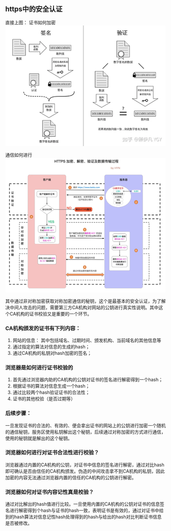 ## https中的安全认证

直接上图：
证书如何加密
![alt text](image.png)

通信如何进行
![alt text](image-1.png)

其中通过非对称加密获取对称加密通信的秘钥，这个是最基本的安全认证，为了解决中间人攻击的问题，需要第三方CA机构对网站的公钥进行真实性说明。其中这个CA机构的证书校验又是重要的一个环节。

### CA机构颁发的证书有下列内容：
1. 网站的信息：
    其中包括域名、过期时间、颁发机构、当前域名的其他信息等
1. 通过指定的算法对信息的生成的hash；
1. 通过CA机构的私钥对hash加密的签名；


### 浏览器是如何进行证书校验的
1. 首先通过浏览器内助的CA机构的公钥对证书的签名进行解密得到一个hash；
1. 根据证书的算法对信息生成一个hash；
1. 通过比较两个hash验证证书的合法性；
1. 证书的其他校验（是否过期等）

### 后续步骤：
一旦发现证书的合法的、有效的、便会拿出证书的网站上的公钥进行加密一个随机的通信秘钥，服务区使用私钥解出这个秘钥，后续通过对称加密的方式进行通信，使用的秘钥就是解出的这个秘钥。

### 浏览器如何进行对证书合法性进行校验？
浏览器通过内置的CA机构的公钥，对证书中信息的签名进行解密，通过对比hash即可确认是否由信任的CA机构颁发。伪造的中间攻击拿不到CA机构的私钥，因此加密的内容无法通过浏览器内置的信任的CA机构的公钥进行解密。

### 浏览器如何对证书内容记性真是校验？
通过对比解出的hash值进行比较。一旦使用内置的CA机构的公钥对证书的信息签名进行解密得到个hash与证书的hash一致，表明证书是有效的，通过对证书中给到的hash算法对信息记性hash处理得到的hash与给出的hash对比判断证书信息是否被修改。




